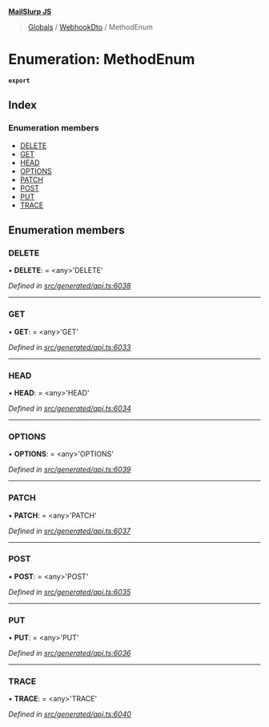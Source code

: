 **[MailSlurp JS](../README.md)**

> [Globals](../README.md) / [WebhookDto](../modules/webhookdto.md) / MethodEnum

# Enumeration: MethodEnum

**`export`** 

## Index

### Enumeration members

* [DELETE](webhookdto.methodenum.md#delete)
* [GET](webhookdto.methodenum.md#get)
* [HEAD](webhookdto.methodenum.md#head)
* [OPTIONS](webhookdto.methodenum.md#options)
* [PATCH](webhookdto.methodenum.md#patch)
* [POST](webhookdto.methodenum.md#post)
* [PUT](webhookdto.methodenum.md#put)
* [TRACE](webhookdto.methodenum.md#trace)

## Enumeration members

### DELETE

•  **DELETE**:  = \<any>'DELETE'

*Defined in [src/generated/api.ts:6038](https://github.com/mailslurp/mailslurp-client/blob/37bf78e/src/generated/api.ts#L6038)*

___

### GET

•  **GET**:  = \<any>'GET'

*Defined in [src/generated/api.ts:6033](https://github.com/mailslurp/mailslurp-client/blob/37bf78e/src/generated/api.ts#L6033)*

___

### HEAD

•  **HEAD**:  = \<any>'HEAD'

*Defined in [src/generated/api.ts:6034](https://github.com/mailslurp/mailslurp-client/blob/37bf78e/src/generated/api.ts#L6034)*

___

### OPTIONS

•  **OPTIONS**:  = \<any>'OPTIONS'

*Defined in [src/generated/api.ts:6039](https://github.com/mailslurp/mailslurp-client/blob/37bf78e/src/generated/api.ts#L6039)*

___

### PATCH

•  **PATCH**:  = \<any>'PATCH'

*Defined in [src/generated/api.ts:6037](https://github.com/mailslurp/mailslurp-client/blob/37bf78e/src/generated/api.ts#L6037)*

___

### POST

•  **POST**:  = \<any>'POST'

*Defined in [src/generated/api.ts:6035](https://github.com/mailslurp/mailslurp-client/blob/37bf78e/src/generated/api.ts#L6035)*

___

### PUT

•  **PUT**:  = \<any>'PUT'

*Defined in [src/generated/api.ts:6036](https://github.com/mailslurp/mailslurp-client/blob/37bf78e/src/generated/api.ts#L6036)*

___

### TRACE

•  **TRACE**:  = \<any>'TRACE'

*Defined in [src/generated/api.ts:6040](https://github.com/mailslurp/mailslurp-client/blob/37bf78e/src/generated/api.ts#L6040)*
